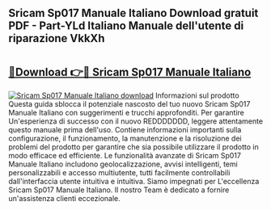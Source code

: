 ## Sricam Sp017 Manuale Italiano Download gratuit PDF - Part-YLd Italiano Manuale dell'utente di riparazione VkkXh

# <h2><a href="http://dfgjg7.blite.top/?on=Sricam+Sp017+Manuale+Italiano">🔗Download 👉🔴 Sricam Sp017 Manuale Italiano</a></h2>

[![Sricam Sp017 Manuale Italiano download](https://i.imgur.com/lujVjoI.png)](http://dfgjg7.blite.top/?on=Sricam+Sp017+Manuale+Italiano)
Informazioni sul prodotto Questa guida sblocca il potenziale nascosto del tuo nuovo Sricam Sp017 Manuale Italiano con suggerimenti e trucchi approfonditi. Per garantire Un'esperienza di successo con il nuovo REDDDDDDD, leggere attentamente questo manuale prima dell'uso. Contiene informazioni importanti sulla configurazione, il funzionamento, la manutenzione e la risoluzione dei problemi del prodotto per garantire che sia possibile utilizzare il prodotto in modo efficace ed efficiente. Le funzionalità avanzate di Sricam Sp017 Manuale Italiano includono geolocalizzazione, avvisi intelligenti, temi personalizzabili e accesso multiutente, tutti facilmente controllabili dall'interfaccia utente intuitiva e intuitiva. Siamo impegnati per L'eccellenza Sricam Sp017 Manuale Italiano. Il nostro Team è dedicato a fornire un'assistenza clienti eccezionale.
